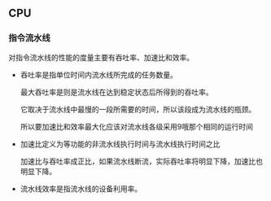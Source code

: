 ## CPU

### 指令流水线

对指令流水线的性能的度量主要有吞吐率、加速比和效率。

* 吞吐率是指单位时间内流水线所完成的任务数量。

  最大吞吐率是则是流水线在达到稳定状态后所得到的吞吐率。

  它取决于流水线中最慢的一段所需要的时间，所以该段成为流水线的瓶颈。

  所以要加速比和效率最大化应该对流水线各级采用9哦那个相同的运行时间

* 加速比定义为等功能的非流水线执行时间与流水线执行时间之比

  加速比与吞吐率成正比，如果流水线断流，实际吞吐率将明显下降，加速比也明显下降。

* 流水线效率是指流水线的设备利用率。

